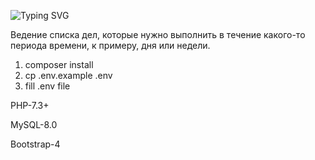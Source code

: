 ![Typing SVG](https://readme-typing-svg.herokuapp.com?color=%2336BCF7&lines=Todo+list+на+Laravel)


Ведение списка дел, которые нужно выполнить в течение какого-то
периода времени, к примеру, дня или недели.

1. composer install
2. cp .env.example .env
3. fill .env file

PHP-7.3+

MySQL-8.0

Bootstrap-4

